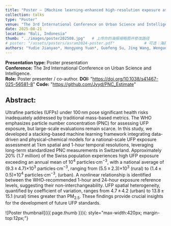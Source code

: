 ```yaml
---
title: "Poster — [Machine learning-enhanced high-resolution exposure assessment of ultrafine particles]"
collection: talks
type: "Poster"
venue: "The 3rd International Conference on Urban Science and Intelligence — Outstanding Poster Award, 2025"
date: 2025-08-21
location: "Bali, Indonesia"
thumb: "../images/poster202508.jpg"   # 上传你的海报缩略图并修改路径
# poster: "/assets/posters/asram2024-poster.pdf"             # 可选：海报 PDF 链接
authors: "Yudie Jianyao*, Hongyong Yuan*, Guofeng Su, Jing Wang, Wenguo Weng & Xiaole Zhang#"
---
```

**Presentation type:** Poster presentation  
**Conference:** The 3rd International Conference on Urban Science and Intelligence.  
**Role:** Poster presenter / co-author.
**DOI:** "https://doi.org/10.1038/s41467-025-56581-8"
**Code:** "https://github.com/Jyyd/PNC_Estimate"

## Abstract:  
Ultrafine particles (UFPs) under 100 nm pose significant health risks inadequately addressed by traditional mass-based metrics. The WHO emphasizes particle number concentration (PNC) for assessing UFP exposure, but large-scale evaluations remain scarce. In this study, we developed a stacking-based machine learning framework integrating data-driven and physical-chemical models for a national-scale UFP exposure assessment at 1 km spatial and 1-hour temporal resolutions, leveraging long-term standardized PNC measurements in Switzerland. Approximately 20% (1.7 million) of the Swiss population experiences high UFP exposure exceeding an annual mean of 10<sup>4</sup> particles‧cm<sup>−3</sup>, with a national average of (9.3 ± 4.7)×10<sup>3</sup> particles‧cm<sup>−3</sup>, ranging from (5.5 ± 2.3)×10<sup>3</sup> (rural) to (1.4 ± 0.5)×10<sup>4</sup> particles‧cm<sup>−3</sup>, (urban). A nonlinear relationship is identified between the WHO-recommended 1-hour and 24-hour exposure reference levels, suggesting their non-interchangeability. UFP spatial heterogeneity, quantified by coefficient of variation, ranges from 4.7 ± 4.2 (urban) to 13.8 ± 15.1 (rural) times greater than PM<sub>2.5</sub>. These findings provide crucial insights for the development of future UFP standards.

![Poster thumbnail]({{ page.thumb }}){: style="max-width:420px; margin-top:12px;"}
